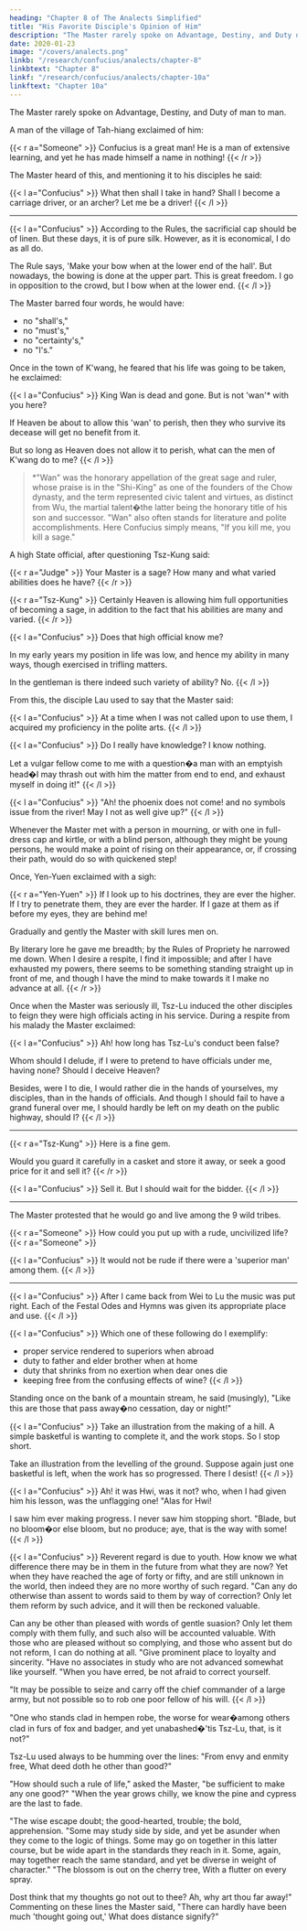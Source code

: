 ```yaml
---
heading: "Chapter 8 of The Analects Simplified"
title: "His Favorite Disciple's Opinion of Him"
description: "The Master rarely spoke on Advantage, Destiny, and Duty of man to man"
date: 2020-01-23
image: "/covers/analects.png"
linkb: "/research/confucius/analects/chapter-8"
linkbtext: "Chapter 8"
linkf: "/research/confucius/analects/chapter-10a"
linkftext: "Chapter 10a"
---
```



The Master rarely spoke on Advantage, Destiny, and Duty of man to man.

A man of the village of Tah-hiang exclaimed of him:

{{< r a="Someone" >}}
Confucius is a great man! He is a man of extensive learning, and yet he has made himself a name in nothing! 
{{< /r >}}

The Master heard of this, and mentioning it to his disciples he said:

{{< l a="Confucius" >}}
What then shall I take in hand? Shall I become a carriage driver, or an archer? Let me be a driver!
{{< /l >}}

---

{{< l a="Confucius" >}}
According to the Rules, the sacrificial cap should be of linen. But these days, it is of pure silk. However, as it is economical, I do as all do.

The Rule says, 'Make your bow when at the lower end of the hall'. But nowadays, the bowing is done at the upper part. This is great freedom. I go in opposition to the crowd, but I bow when at the lower end.
{{< /l >}}


The Master barred four words, he would have:
- no "shall's," 
- no "must's," 
- no "certainty's," 
- no "I's." 


Once in the town of K'wang, he feared that his life was going to be taken, he exclaimed:

{{< l a="Confucius" >}}
King Wan is dead and gone. But is not 'wan'* with you here? 

If Heaven be about to allow this 'wan' to perish, then they who survive its decease will get no benefit from it. 

But so long as Heaven does not allow it to perish, what can the men of K'wang do to me?
{{< /l >}}

> *"Wan" was the honorary appellation of the great sage and ruler, whose praise is in the "Shi-King" as one of the founders of the Chow dynasty, and the term represented civic talent and virtues, as distinct from Wu, the martial talent�the latter being the honorary title of his son and successor. "Wan" also often stands for literature and polite accomplishments. Here Confucius simply means, "If you kill me, you kill a sage."


A high State official, after questioning Tsz-Kung said:

{{< r a="Judge" >}}
Your Master is a sage? How many and what varied abilities does he have?
{{< /r >}}

{{< r a="Tsz-Kung" >}}
Certainly Heaven is allowing him full opportunities of becoming a sage, in addition to the fact that his abilities are many and varied.
{{< /r >}}

{{< l a="Confucius" >}}
Does that high official know me? 

In my early years my position in life was low, and hence my ability in many ways, though exercised in trifling matters. 

In the gentleman is there indeed such variety of ability? No.
{{< /l >}}


From this, the disciple Lau used to say that the Master said: 


{{< l a="Confucius" >}}
At a time when I was not called upon to use them, I acquired my proficiency in the polite arts.
{{< /l >}}


{{< l a="Confucius" >}}
Do I really have knowledge? I know nothing. 

Let a vulgar fellow come to me with a question�a man with an emptyish head�I may thrash out with him the matter from end to end, and exhaust myself in doing it!" 
{{< /l >}}


{{< l a="Confucius" >}}
"Ah! the phoenix does not come! and no symbols issue from the river! May I not as well give up?"
{{< /l >}}


Whenever the Master met with a person in mourning, or with one in full-dress cap and kirtle, or with a blind person, although they might be young persons, he would make a point of rising on their appearance, or, if crossing their path, would do so with quickened step! 

Once, Yen-Yuen exclaimed with a sigh:

{{< r a="Yen-Yuen" >}}
If I look up to his doctrines, they are ever the higher. If I try to penetrate them, they are ever the harder. If I gaze at them as if before my eyes, they are behind me! 

Gradually and gently the Master with skill lures men on. 

By literary lore he gave me breadth; by the Rules of Propriety he narrowed me down. When I desire a respite, I find it impossible; and after I have exhausted my powers, there seems to be something standing straight up in front of me, and though I have the mind to make towards it I make no advance at all.
{{< /r >}}


Once when the Master was seriously ill, Tsz-Lu induced the other disciples to feign they were high officials acting in his service. During a respite from his malady the Master exclaimed:

{{< l a="Confucius" >}}
Ah! how long has Tsz-Lu's conduct been false? 

Whom should I delude, if I were to pretend to have officials under me, having none? Should I deceive Heaven? 

Besides, were I to die, I would rather die in the hands of yourselves, my disciples, than in the hands of officials. And though I should fail to have a grand funeral over me, I should hardly be left on my death on the public highway, should I?
{{< /l >}}


---

{{< r a="Tsz-Kung" >}}
Here is a fine gem. 

Would you guard it carefully in a casket and store it away, or seek a good price for it and sell it?
{{< /r >}}

{{< l a="Confucius" >}}
Sell it. But I should wait for the bidder. 
{{< /l >}}

---

The Master protested that he would go and live among the 9 wild tribes.

{{< r a="Someone" >}}
How could you put up with a rude, uncivilized life? 
{{< r a="Someone" >}}

{{< l a="Confucius" >}}
It would not be rude if there were a 'superior man' among them.
{{< /l >}}

---


{{< l a="Confucius" >}}
After I came back from Wei to Lu the music was put right. Each of the Festal Odes and Hymns was given its appropriate place and use.
{{< /l >}}


{{< l a="Confucius" >}}
Which one of these following do I exemplify:
- proper service rendered to superiors when abroad
- duty to father and elder brother when at home
- duty that shrinks from no exertion when dear ones die
- keeping free from the confusing effects of wine?
{{< /l >}}

Standing once on the bank of a mountain stream, he said (musingly), "Like this are those that pass away�no cessation, day or night!" 

{{< l a="Confucius" >}}
Take an illustration from the making of a hill. A simple basketful is wanting to complete it, and the work stops. So I stop short. 

Take an illustration from the levelling of the ground. Suppose again just one basketful is left, when the work has so progressed. There I desist! 
{{< /l >}}

{{< l a="Confucius" >}}
Ah! it was Hwi, was it not? who, when I had given him his lesson, was the unflagging one! "Alas for Hwi! 

I saw him ever making progress. I never saw him stopping short. "Blade, but no bloom�or else bloom, but no produce; aye, that is the way with some! 
{{< /l >}}

{{< l a="Confucius" >}}
Reverent regard is due to youth. How know we what difference there may be in them in the future from what they are now? Yet when they have reached the age of forty or fifty, and are still unknown in the world, then indeed they are no more worthy of such regard. "Can any do otherwise than assent to words said to them by way of correction? Only let them reform by such advice, and it will then be reckoned valuable. 

Can any be other than pleased with words of gentle suasion? Only let them comply with them fully, and such also will be accounted valuable. With those who are pleased without so complying, and those who assent but do not reform, I can do nothing at all. "Give prominent place to loyalty and sincerity. "Have no associates in study who are not advanced somewhat like yourself. "When you have erred, be not afraid to correct yourself. 

"It may be possible to seize and carry off the chief commander of a large army, but not possible so to rob one poor fellow of his will. 
{{< /l >}}


"One who stands clad in hempen robe, the worse for wear�among others clad in furs of fox and badger, and yet unabashed�'tis Tsz-Lu, that, is it not?" 

Tsz-Lu used always to be humming over the lines: "From envy and enmity free, What deed doth he other than good?" 

"How should such a rule of life," asked the Master, "be sufficient to make any one good?" "When the year grows chilly, we know the pine and cypress are the last to fade. 

"The wise escape doubt; the good-hearted, trouble; the bold, apprehension. "Some may study side by side, and yet be asunder when they come to the logic of things. Some may go on together in this latter course, but be wide apart in the standards they reach in it. Some, again, may together reach the same standard, and yet be diverse in weight of character." "The blossom is out on the cherry tree, With a flutter on every spray. 

Dost think that my thoughts go not out to thee? Ah, why art thou far away!" Commenting on these lines the Master said, "There can hardly have been much 'thought going out,' What does distance signify?" 

